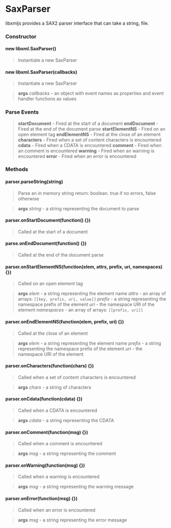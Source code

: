 # SaxParser

libxmljs provides a SAX2 parser interface that can take a string, file.

### Constructor


#### new libxml.SaxParser()

>Instantiate a new SaxParser

#### new libxml.SaxParser(callbacks)

>Instantiate a new SaxParser

>**args**
*callbacks* - an object with event names as properties and event handler functions as values


### Parse Events

>**startDocument** - Fired at the start of a document
>**endDocument** - Fired at the end of the document parse
>**startElementNS** - Fired on an open element tag
>**endElementNS** - Fired at the close of an element
>**characters** - Fired when a set of content characters is encountered
>**cdata** - Fired when a CDATA is encountered
>**comment** - Fired when an comment is encountered
>**warning** - Fired when an warning is encountered
>**error** - Fired when an error is encountered


### Methods

#### parser.parseString(string)

>Parse an in memory string
>return: boolean. true if no errors, false otherwise

>**args**
*string* - a string representing the document to parse

#### parser.onStartDocument(function() {})

>Called at the start of a document

#### parse.onEndDocument(function() {})

>Called at the end of the document parse

#### parser.onStartElementNS(function(elem, attrs, prefix, uri, namespaces) {})

>Called on an open element tag

>**args**
*elem* - a string representing the element name
*attrs* - an array of arrays: `[[key, prefix, uri, value]]`
*prefix* - a string representing the namespace prefix of the element
*uri* - the namespace URI of the element
*namespaces* - an array of arrays: `[[prefix, uri]]`


#### parser.onEndElementNS(function(elem, prefix, uri) {})

>Called at the close of an element

>**args**
*elem* - a string representing the element name
*prefix* - a string representing the namespace prefix of the element
*uri* - the namespace URI of the element


#### parser.onCharacters(function(chars) {})

>Called when a set of content characters is encountered

>**args**
*chars* - a string of characters


#### parser.onCdata(function(cdata) {})

>Called when a CDATA is encountered

>**args**
*cdata* - a string representing the CDATA


#### parser.onComment(function(msg) {})

>Called when a comment is encountered

>**args**
*msg* - a string representing the comment


#### parser.onWarning(function(msg) {})

>Called when a warning is encountered

>**args**
*msg* - a string representing the warning message


#### parser.onError(function(msg) {})

>Called when an error is encountered

>**args**
*msg* - a string representing the error message


